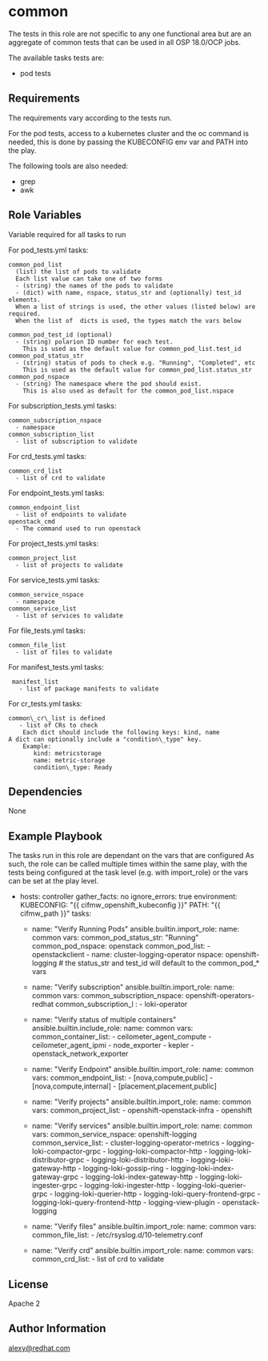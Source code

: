 common
======

The tests in this role are not specific to any one functional area but are an
aggregate of common tests that can be used in all OSP 18.0/OCP jobs.

The available tasks tests are:

* pod tests

Requirements
------------

The requirements vary according to the tests run.

For the pod tests, access to a kubernetes cluster and the oc command is needed,
this is done by passing the KUBECONFIG env var and PATH into the play.

The following tools are also needed:
* grep
* awk

Role Variables
--------------
Variable required for all tasks to run

For pod_tests.yml tasks:

    common_pod_list
      (list) the list of pods to validate
      Each list value can take one of two forms
      - (string) the names of the pods to validate
      - (dict) with name, nspace, status_str and (optionally) test_id elements.
      When a list of strings is used, the other values (listed below) are required.
      When the list of  dicts is used, the types match the vars below

    common_pod_test_id (optional)
      - (string) polarion ID number for each test.
        This is used as the default value for common_pod_list.test_id
    common_pod_status_str
      - (string) status of pods to check e.g. "Running", "Completed", etc
        This is used as the default value for common_pod_list.status_str
    common_pod_nspace
      - (string) The namespace where the pod should exist.
        This is also used as default for the common_pod_list.nspace


For subscription_tests.yml tasks:

    common_subscription_nspace
      - namespace
    common_subscription_list
      - list of subscription to validate

For crd_tests.yml tasks:

    common_crd_list
      - list of crd to validate

For endpoint_tests.yml tasks:

    common_endpoint_list
      - list of endpoints to validate
    openstack_cmd
      - The command used to run openstack

For project_tests.yml tasks:

    common_project_list
      - list of projects to validate

For service_tests.yml tasks:

    common_service_nspace
      - namespace
    common_service_list
      - list of services to validate

For file_tests.yml tasks:

    common_file_list
      - list of files to validate

For manifest_tests.yml tasks:

     manifest_list
       - list of package manifests to validate

For cr\_tests.yml tasks:

    common\_cr\_list is defined
       - list of CRs to check
        Each dict should include the following keys: kind, name
	A dict can optionally include a "condition\_type" key.
        Example:
           kind: metricstorage
           name: metric-storage
           condition\_type: Ready



Dependencies
------------

None

Example Playbook
----------------

The tasks run in this role are dependant on the vars that are configured
As such, the role can be called multiple times within the same play, with the
tests being configured at the task level (e.g. with import_role) or the vars
can be set at the play level.

  - hosts: controller
    gather_facts: no
    ignore_errors: true
    environment:
      KUBECONFIG: "{{ cifmw_openshift_kubeconfig }}"
      PATH: "{{ cifmw_path }}"
    tasks:
      - name: "Verify Running Pods"
        ansible.builtin.import_role:
          name: common
        vars:
          common_pod_status_str: "Running"
          common_pod_nspace: openstack
          common_pod_list:
            - openstackclient
            - name: cluster-logging-operator
              nspace: openshift-logging
              # the status_str and test_id will default to the common_pod_* vars

      - name: "Verify subscription"
        ansible.builtin.import_role:
          name: common
        vars:
          common_subscription_nspace: openshift-operators-redhat
          common_subscription_l :
            - loki-operator

      - name: "Verify status of multiple containers"
        ansible.builtin.include_role:
          name: common
        vars:
            common_container_list:
                - ceilometer_agent_compute
                - ceilometer_agent_ipmi
                - node_exporter
                - kepler
                - openstack_network_exporter

      - name: "Verify Endpoint"
        ansible.builtin.import_role:
          name: common
        vars:
          common_endpoint_list:
            - [nova,compute,public]
            - [nova,compute,internal]
            - [placement,placement,public]

      - name: "Verify projects"
        ansible.builtin.import_role:
          name: common
        vars:
          common_project_list:
            - openshift-openstack-infra
            - openshift

      - name: "Verify services"
        ansible.builtin.import_role:
          name: common
        vars:
          common_service_nspace: openshift-logging
          common_service_list:
            - cluster-logging-operator-metrics
            - logging-loki-compactor-grpc
            - logging-loki-compactor-http
            - logging-loki-distributor-grpc
            - logging-loki-distributor-http
            - logging-loki-gateway-http
            - logging-loki-gossip-ring
            - logging-loki-index-gateway-grpc
            - logging-loki-index-gateway-http
            - logging-loki-ingester-grpc
            - logging-loki-ingester-http
            - logging-loki-querier-grpc
            - logging-loki-querier-http
            - logging-loki-query-frontend-grpc
            - logging-loki-query-frontend-http
            - logging-view-plugin
            - openstack-logging

      - name: "Verify files"
        ansible.builtin.import_role:
          name: common
        vars:
          common_file_list:
            - /etc/rsyslog.d/10-telemetry.conf

      - name: "Verify crd"
        ansible.builtin.import_role:
          name: common
        vars:
          common_crd_list:
            - list of crd to validate


License
-------

Apache 2

Author Information
------------------

alexy@redhat.com
